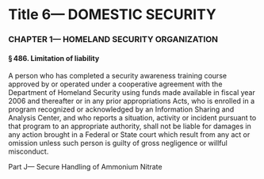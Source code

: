 
# Title 6— DOMESTIC SECURITY
### CHAPTER 1— HOMELAND SECURITY ORGANIZATION
#### § 486. Limitation of liability

A person who has completed a security awareness training course approved by or operated under a cooperative agreement with the Department of Homeland Security using funds made available in fiscal year 2006 and thereafter or in any prior appropriations Acts, who is enrolled in a program recognized or acknowledged by an Information Sharing and Analysis Center, and who reports a situation, activity or incident pursuant to that program to an appropriate authority, shall not be liable for damages in any action brought in a Federal or State court which result from any act or omission unless such person is guilty of gross negligence or willful misconduct.

Part J— Secure Handling of Ammonium Nitrate
